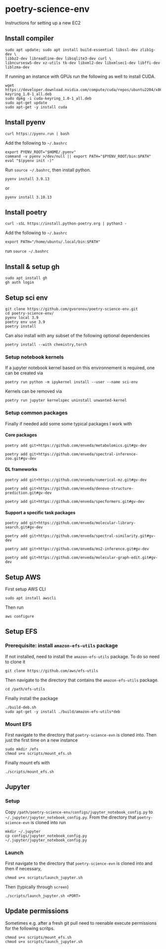 # poetry-science-env

Instructions for setting up a new EC2

## Install compiler

```
sudo apt update; sudo apt install build-essential libssl-dev zlib1g-dev \
libbz2-dev libreadline-dev libsqlite3-dev curl \
libncursesw5-dev xz-utils tk-dev libxml2-dev libxmlsec1-dev libffi-dev liblzma-dev
```

If running an instance with GPUs run the following as well to install CUDA.

```
wget https://developer.download.nvidia.com/compute/cuda/repos/ubuntu2204/x86_64/cuda-keyring_1.0-1_all.deb
sudo dpkg -i cuda-keyring_1.0-1_all.deb
sudo apt-get update
sudo apt-get -y install cuda
```

## Install pyenv

```
curl https://pyenv.run | bash
```

Add the following to `~/.bashrc`

```
export PYENV_ROOT="$HOME/.pyenv"
command -v pyenv >/dev/null || export PATH="$PYENV_ROOT/bin:$PATH"
eval "$(pyenv init -)"
```

Run `source ~/.bashrc`, then install python.

```
pyenv install 3.9.13
```

or

```
pyenv install 3.10.13
```

## Install poetry

```
curl -sSL https://install.python-poetry.org | python3 -
```

Add the following to `~/.bashrc`

```
export PATH="/home/ubuntu/.local/bin:$PATH"
```

run `source ~/.bashrc`

## Install & setup gh

```
sudo apt install gh
gh auth login
```

## Setup sci env

```
git clone https://github.com/gvoronov/poetry-science-env.git
cd poetry-science-env/
pyenv local 3.9
poetry env use 3.9
poetry install
```

Can also install with any subset of the following optional dependencies

```
poetry install --with chemistry,torch
```

### Setup notebook kernels

If a jupyter notebook kernel based on this environnement is required, one can be created via

```
poetry run python -m ipykernel install --user --name sci-env
```

Kernels can be removed via

```
poetry run jupyter kernelspec uninstall unwanted-kernel
```

### Setup common packages

Finally if needed add some some typical packages I work with

#### Core packages

```
poetry add git+https://github.com/enveda/metabolomics.git#gv-dev
```

```
poetry add git+https://github.com/enveda/spectral-inference-zoo.git#gv-dev
```

#### DL frameworks

```
poetry add git+https://github.com/enveda/numerical-mz.git#gv-dev
```

```
poetry add git+https://github.com/enveda/denovo-structure-prediction.git#gv-dev
```

```
poetry add git+https://github.com/enveda/specformers.git#gv-dev
```

#### Support a specific task packages

```
poetry add git+https://github.com/enveda/molecular-library-search.git#gv-dev
```

```
poetry add git+https://github.com/enveda/spectral-similarity.git#gv-dev
```

```
poetry add git+https://github.com/enveda/ms2-inference.git#gv-dev
```

```
poetry add git+https://github.com/enveda/molecular-graph-edit.git#gv-dev
```

## Setup AWS

First setup AWS CLI

```
sudo apt install awscli
```

Then run

```
aws configure
```

## Setup EFS

### Prerequisite: install `amazon-efs-utils` package

If not installed, need to install the `amazon-efs-utils` package. To do so need to clone it

```
git clone https://github.com/aws/efs-utils
```

Then navigate to the directory that contains the `amazon-efs-utils` package.

```
cd /path/efs-utils
```

Finally install the package

```
./build-deb.sh
sudo apt-get -y install ./build/amazon-efs-utils*deb
```

### Mount EFS

First navigate to the directory that `poetry-science-evn` is cloned into. Then just the first time on a new instance

```
sudo mkdir /efs
chmod u+x scripts/mount_efs.sh
```

Finally mount efs with

```
./scripts/mount_efs.sh
```

## Jupyter

### Setup 

Copy `/path/poetry-science-env/configs/jupyter_notebook_config.py` to `~/.jupyter/jupyter_notebook_config.py`. From the directory that `poetry-science-evn` is cloned into run

```
mkdir ~/.jupyter
cp configs/jupyter_notebook_config.py ~/.jupyter/jupyter_notebook_config.py
```

### Launch

First navigate to the directory that `poetry-science-evn` is cloned into and then if necessary,

```
chmod u+x scripts/launch_jupyter.sh
```

Then (typically through `screen`)

```
./scripts/launch_jupyter.sh <PORT>
```

## Update permissions

Sometimes e.g. after a fresh git pull need to reenable execute permissions for the following scritps.

```
chmod u+x scripts/mount_efs.sh
chmod u+x scripts/launch_jupyter.sh
```